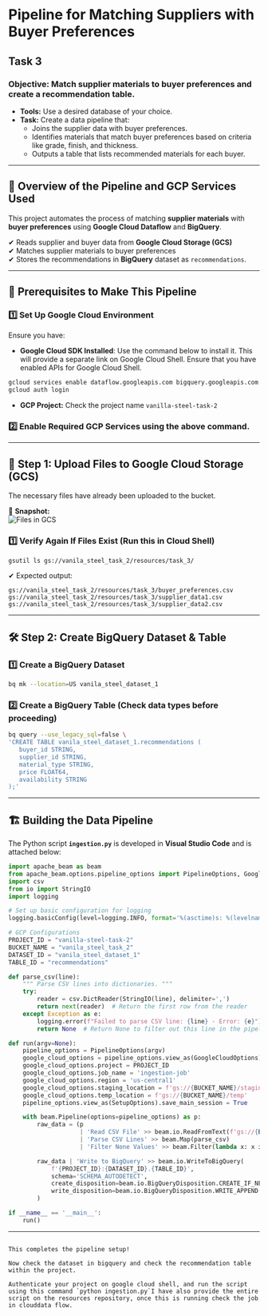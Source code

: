 # Pipeline for Matching Suppliers with Buyer Preferences

## **Task 3**
### **Objective:** Match supplier materials to buyer preferences and create a recommendation table.
- **Tools:** Use a desired database of your choice.
- **Task:** Create a data pipeline that:
  - Joins the supplier data with buyer preferences.
  - Identifies materials that match buyer preferences based on criteria like grade, finish, and thickness.
  - Outputs a table that lists recommended materials for each buyer.

---

## 📌 **Overview of the Pipeline and GCP Services Used**
This project automates the process of matching **supplier materials** with **buyer preferences** using **Google Cloud Dataflow** and **BigQuery**.

✔ Reads supplier and buyer data from **Google Cloud Storage (GCS)**  
✔ Matches supplier materials to buyer preferences  
✔ Stores the recommendations in **BigQuery** dataset as `recommendations`.  

---

## 🚀 **Prerequisites to Make This Pipeline**
### **1️⃣ Set Up Google Cloud Environment**
Ensure you have:
- **Google Cloud SDK Installed**: Use the command below to install it. This will provide a separate link on Google Cloud Shell. Ensure that you have enabled APIs for Google Cloud Shell.
```sh
gcloud services enable dataflow.googleapis.com bigquery.googleapis.com storage.googleapis.com
gcloud auth login
```
- **GCP Project:** Check the project name `vanilla-steel-task-2`

### **2️⃣ Enable Required GCP Services** using the above command.

---

## 🔄 **Step 1: Upload Files to Google Cloud Storage (GCS)**
The necessary files have already been uploaded to the bucket.

📸 **Snapshot:**  
![Files in GCS](https://github.com/user-attachments/assets/fd4fabfc-9618-4c21-8505-89c862d066ba)

### **1️⃣ Verify Again If Files Exist** (Run this in Cloud Shell)
```sh
gsutil ls gs://vanila_steel_task_2/resources/task_3/
```
✔ Expected output:
```
gs://vanila_steel_task_2/resources/task_3/buyer_preferences.csv
gs://vanila_steel_task_2/resources/task_3/supplier_data1.csv
gs://vanila_steel_task_2/resources/task_3/supplier_data2.csv
```

---

## 🛠 **Step 2: Create BigQuery Dataset & Table**
### **1️⃣ Create a BigQuery Dataset**
```sh
bq mk --location=US vanila_steel_dataset_1
```

### **2️⃣ Create a BigQuery Table** (Check data types before proceeding)
```sh
bq query --use_legacy_sql=false \
'CREATE TABLE vanila_steel_dataset_1.recommendations (
   buyer_id STRING,
   supplier_id STRING,
   material_type STRING,
   price FLOAT64,
   availability STRING
);'
```

---

## 🏗 **Building the Data Pipeline**
The Python script **`ingestion.py`** is developed in **Visual Studio Code** and is attached below:

```python
import apache_beam as beam
from apache_beam.options.pipeline_options import PipelineOptions, GoogleCloudOptions, SetupOptions
import csv
from io import StringIO
import logging

# Set up basic configuration for logging
logging.basicConfig(level=logging.INFO, format='%(asctime)s: %(levelname)s: %(message)s')

# GCP Configurations
PROJECT_ID = "vanilla-steel-task-2"
BUCKET_NAME = "vanila_steel_task_2"
DATASET_ID = "vanila_steel_dataset_1"
TABLE_ID = "recommendations"

def parse_csv(line):
    """ Parse CSV lines into dictionaries. """
    try:
        reader = csv.DictReader(StringIO(line), delimiter=',')
        return next(reader)  # Return the first row from the reader
    except Exception as e:
        logging.error(f"Failed to parse CSV line: {line} - Error: {e}")
        return None  # Return None to filter out this line in the pipeline

def run(argv=None):
    pipeline_options = PipelineOptions(argv)
    google_cloud_options = pipeline_options.view_as(GoogleCloudOptions)
    google_cloud_options.project = PROJECT_ID
    google_cloud_options.job_name = 'ingestion-job'
    google_cloud_options.region = 'us-central1'
    google_cloud_options.staging_location = f'gs://{BUCKET_NAME}/staging'
    google_cloud_options.temp_location = f'gs://{BUCKET_NAME}/temp'
    pipeline_options.view_as(SetupOptions).save_main_session = True

    with beam.Pipeline(options=pipeline_options) as p:
        raw_data = (p
                    | 'Read CSV File' >> beam.io.ReadFromText(f'gs://{BUCKET_NAME}/resources/task_3/data.csv')
                    | 'Parse CSV Lines' >> beam.Map(parse_csv)
                    | 'Filter None Values' >> beam.Filter(lambda x: x is not None))

        raw_data | 'Write to BigQuery' >> beam.io.WriteToBigQuery(
            f'{PROJECT_ID}:{DATASET_ID}.{TABLE_ID}',
            schema='SCHEMA_AUTODETECT',
            create_disposition=beam.io.BigQueryDisposition.CREATE_IF_NEEDED,
            write_disposition=beam.io.BigQueryDisposition.WRITE_APPEND
        )

if __name__ == '__main__':
    run()

```

---

```

This completes the pipeline setup!

Now check the dataset in bigquery and check the recommendation table within the project.

Authenticate your project on google cloud shell, and run the script using this command `python ingestion.py`I have also provide the entire script on the resources repository, once this is running check the job in clouddata flow.
